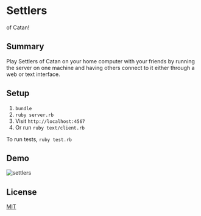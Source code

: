 # Settlers

of Catan!

## Summary

Play Settlers of Catan on your home computer with your friends by running the server on one machine and having others connect to it either through a web or text interface.

## Setup

1. `bundle`
2. `ruby server.rb`
3. Visit `http://localhost:4567`
4. Or run `ruby text/client.rb`

To run tests, `ruby test.rb`

## Demo

![settlers](https://cloud.githubusercontent.com/assets/1022564/10851499/d192053e-7f01-11e5-839d-b19237b8b6c5.gif)

## License

[MIT](https://opensource.org/licenses/MIT)
